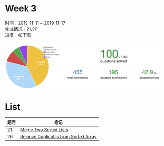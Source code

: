# Week 3

时间：2019-11-11 ~ 2019-11-17  
完成情况：21,26  
进度：如下图    

![](assets/w3_progress.png) 

# List  

| 题号 | 笔记 |  
|---|---|  
| 21 | [Merge Two Sorted Lists](https://github.com/chenxinlong/leetcode/blob/master/algs/21.go) |  
| 26 | [Remove Duplicates from Sorted Array](https://github.com/chenxinlong/leetcode/blob/master/algs/26.go)|  